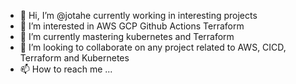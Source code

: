 - 👋 Hi, I’m @jotahe currently working in interesting projects
- 👀 I’m interested in AWS GCP Github Actions Terraform
- 🌱 I’m currently mastering kubernetes and Terraform
- 💞️ I’m looking to collaborate on any project related to AWS, CICD, Terraform and Kubernetes
- 📫 How to reach me ...

<!---
jotahe/jotahe is a ✨ special ✨ repository because its `README.md` (this file) appears on your GitHub profile.
You can click the Preview link to take a look at your changes.
--->
